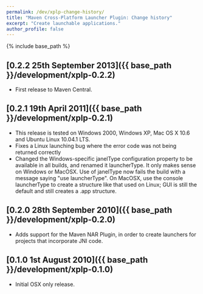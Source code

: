 ```yaml
---
permalink: /dev/xplp-change-history/
title: "Maven Cross-Platform Launcher Plugin: Change history"
excerpt: "Create launchable applications."
author_profile: false
---
```


{% include base_path %}

## [0.2.2 25th September 2013]({{ base_path }}/development/xplp-0.2.2)

* First release to Maven Central.

## [0.2.1 19th April 2011]({{ base_path }}/development/xplp-0.2.1)

* This release is tested on Windows 2000, Windows XP, Mac OS X 10.6 and Ubuntu Linux 10.04.1 LTS. 
* Fixes a Linux launching bug where the error code was not being returned correctly
* Changed the Windows-specific janelType configuration property to be available in all builds, and renamed it launcherType. It only makes sense on Windows or MacOSX. Use of janelType now fails the build with a message saying "use launcherType". On MacOSX, use the console launcherType to create a structure like that used on Linux; GUI is still the default and still creates a .app structure.

## [0.2.0 28th September 2010]({{ base_path }}/development/xplp-0.2.0)

* Adds support for the Maven NAR Plugin, in order to create launchers for projects that incorporate JNI code.

## [0.1.0 1st August 2010]({{ base_path }}/development/xplp-0.1.0)

* Initial OSX only release.

